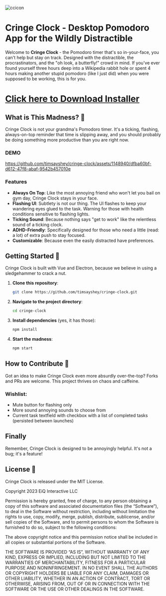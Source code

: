 ![ccicon](https://github.com/timsayshey/cringe-clock/assets/1148940/bc70d876-d58f-4817-b844-d0f8af1c88c0)

# Cringe Clock - Desktop Pomodoro App for the Wildly Distractible

Welcome to **Cringe Clock** - the Pomodoro timer that's so in-your-face, you can't help but stay on track. Designed with the distractible, the procrastinators, and the "oh look, a butterfly!" crowd in mind. If you've ever found yourself three hours deep into a Wikipedia rabbit hole or spent 4 hours making another stupid pomodoro (like I just did) when you were supposed to be working, this is for you.

# [Click here to Download Installer](https://github.com/timsayshey/cringe-clock/releases)


## What is This Madness? 🤔

Cringe Clock is not your grandma's Pomodoro timer. It's a ticking, flashing, always-on-top reminder that time is slipping away, and you should probably be doing something more productive than you are right now.

### DEMO

https://github.com/timsayshey/cringe-clock/assets/1148940/dfba60bf-d612-47f8-abaf-9542b457010e


### Features

- **Always On Top**: Like the most annoying friend who won't let you bail on gym day, Cringe Clock stays in your face.
- **Flashing UI**: Subtlety is not our thing. The UI flashes to keep your wandering eyes glued to the task. Warning for those with health conditions sensitive to flashing lights.
- **Ticking Sound**: Because nothing says "get to work" like the relentless sound of a ticking clock.
- **ADHD-Friendly**: Specifically designed for those who need a little (read: a lot) of extra push to stay focused.
- **Customizable**: Because even the easily distracted have preferences.

## Getting Started 🚀

Cringe Clock is built with Vue and Electron, because we believe in using a sledgehammer to crack a nut.

1. **Clone this repository**:
   ```sh
   git clone https://github.com/timsayshey/cringe-clock.git
   ```

2. **Navigate to the project directory**:
   ```sh
   cd cringe-clock
   ```

3. **Install dependencies** (yes, it has those):
   ```sh
   npm install
   ```

4. **Start the madness**:
   ```sh
   npm start
   ```

## How to Contribute 🤝

Got an idea to make Cringe Clock even more absurdly over-the-top? Forks and PRs are welcome. This project thrives on chaos and caffeine.

### Wishlist:

- Mute button for flashing only
- More sound annoying sounds to choose from
- Current task textfield with checkbox with a list of completed tasks (persisted between launches)

## Finally

Remember, Cringe Clock is designed to be annoyingly helpful. It's not a bug; it's a feature!

## License 📄

Cringe Clock is released under the MIT License.

Copyright 2023 EiQ Interactive LLC

Permission is hereby granted, free of charge, to any person obtaining a copy of this software and associated documentation files (the “Software”), to deal in the Software without restriction, including without limitation the rights to use, copy, modify, merge, publish, distribute, sublicense, and/or sell copies of the Software, and to permit persons to whom the Software is furnished to do so, subject to the following conditions:

The above copyright notice and this permission notice shall be included in all copies or substantial portions of the Software.

THE SOFTWARE IS PROVIDED “AS IS”, WITHOUT WARRANTY OF ANY KIND, EXPRESS OR IMPLIED, INCLUDING BUT NOT LIMITED TO THE WARRANTIES OF MERCHANTABILITY, FITNESS FOR A PARTICULAR PURPOSE AND NONINFRINGEMENT. IN NO EVENT SHALL THE AUTHORS OR COPYRIGHT HOLDERS BE LIABLE FOR ANY CLAIM, DAMAGES OR OTHER LIABILITY, WHETHER IN AN ACTION OF CONTRACT, TORT OR OTHERWISE, ARISING FROM, OUT OF OR IN CONNECTION WITH THE SOFTWARE OR THE USE OR OTHER DEALINGS IN THE SOFTWARE.
